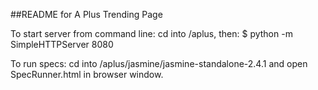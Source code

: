 ##README for A Plus Trending Page


To start server from command line: 
cd into /aplus, then: 
$ python -m SimpleHTTPServer 8080

To run specs: 
cd into /aplus/jasmine/jasmine-standalone-2.4.1 and open SpecRunner.html in browser window. 
